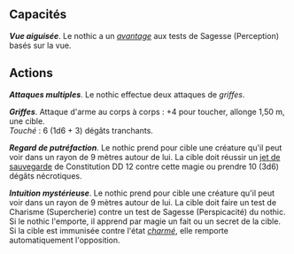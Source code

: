 ## Capacités
_**Vue aiguisée**_. Le nothic a un [_avantage_](/utiliser-les-caracteristiques/#avantage-et-desavantage) aux tests de Sagesse (Perception) basés sur la vue.

## Actions
_**Attaques multiples**_. Le nothic effectue deux attaques de _griffes_.

_**Griffes**_. Attaque d'arme au corps à corps : +4 pour toucher, allonge 1,50 m, une cible.  
_Touché_ : 6 (1d6 + 3) dégâts tranchants.

_**Regard de putréfaction**_. Le nothic prend pour cible une créature qu'il peut voir dans un rayon de 9 mètres autour de lui. La cible doit réussir un [jet de sauvegarde](/utiliser-les-caracteristiques/#jets-de-sauvegarde) de Constitution DD 12 contre cette magie ou prendre 10 (3d6) dégâts nécrotiques.

_**Intuition mystérieuse**_. Le nothic prend pour cible une créature qu'il peut voir dans un rayon de 9 mètres autour de lui. La cible doit faire un test de Charisme (Supercherie) contre un test de Sagesse (Perspicacité) du nothic. Si le nothic l'emporte, il apprend par magie un fait ou un secret de la cible. Si la cible est immunisée contre l'état [_charmé_](/gerer-la-sante-du-personnage/#charme), elle remporte automatiquement l'opposition.
